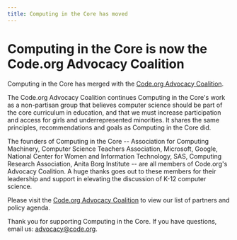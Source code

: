 ```yaml
---
title: Computing in the Core has moved
---
```


# Computing in the Core is now the Code.org Advocacy Coalition
Computing in the Core has merged with the [Code.org Advocacy Coalition](http://code.org/advocacy). 

The Code.org Advocacy Coalition continues Computing in the Core's work as a non-partisan group that believes computer science should be part of the core curriculum in education, and that we must increase participation and access for girls and underrepresented minorities. It shares the same principles, recommendations and goals as Computing in the Core did.

The founders of Computing in the Core -- Association for Computing Machinery, Computer Science Teachers Association, Microsoft, Google, National Center for Women and Information Technology, SAS, Computing Research Association, Anita Borg Institute -- are all members of Code.org's Advocacy Coalition. A huge thanks goes out to these members for their leadership and support in elevating the discussion of K-12 computer science.

Please visit the [Code.org Advocacy Coalition](http://code.org/advocacy) to view our list of partners and policy agenda. 

Thank you for supporting Computing in the Core. If you have questions, email us: [advocacy@code.org](mailto:advocacy@code.org). 

